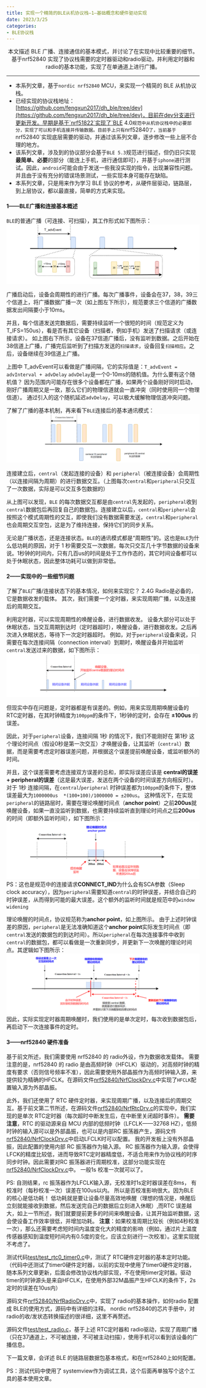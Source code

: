 ```yaml
---
title: 实现一个精简的BLE从机协议栈—1—基础概念和硬件驱动实现
date: 2023/3/25
categories: 
- BLE协议栈
---
```


<center>
本文描述 BLE 广播、连接通信的基本模式，并讨论了在实现中比较重要的细节。基于nrf52840 实现了协议栈需要的定时器驱动和radio驱动，并利用定时器和radio的基本功能，实现了在单通道上进行广播。
</center>

<!--more-->

***


- 本系列文章，基于`nordic nrf52840` MCU，来实现一个精简的 BLE 从机协议栈。
- 已经实现的协议栈地址：[https://github.com/fengxun2017/dh_ble/tree/dev](https://github.com/fengxun2017/dh_ble/tree/dev)，目前在dev分支进行更新开发。早期是基于`nrf51822`实现了`BLE 4.0`规范中从机协议栈中的必要部分，实现了可以和手机连接并传输数据。目前手上只有`nrf52840`了，当前基于`nrf52840`实现底层需要的驱动，并通过该系列文章，逐步修改一些上层不合理的地方。
- 该系列文章，涉及到的协议部分会基于`BLE 5.3`规范进行描述，但仍旧只实现**最简单、必要**的部分（能连上手机，进行通信即可），并基于`iphone`进行测试。因此，`android`可能会由于发送一些我没实现的指令，出现兼容性问题。并且由于没有充分的错误场景测试，一些实现本身可能存在缺陷。
- 本系列文章，只是用来作为学习 BLE 协议的参考，从硬件层驱动，链路层，到上层协议，都以最直接，简单的方式来实现。



#### 1——BLE广播和连接基本概述

`BLE`的普通广播（可连接、可扫描），其工作形式如下图所示：
![](./BleStack-hardware-driver/ble-adv.png)

广播启动后，设备会周期性的进行广播。每次广播事件，设备会在37，38，39三个信道上，将广播数据广播一次（如上图左下所示），规范要求三个信道的广播数据发出间隔要小于10ms。

并且，每个信道发送完数据后，需要持续监听一个很短的时间（规范定义为T_IFS=150us），看是否有其它设备（扫描者，例如手机）发送了扫描请求（或连接请求）。 
如上图右下所示，设备在37信道广播后，没有监听到数据。之后开始在38信道上广播，广播完后监听到了扫描方发送的`扫描请求`，设备回复`扫描相应`。之后，设备继续在39信道上广播。

上图中 T_advEvent可以看做是广播间隔，它的实际值是：`T_advEvent = advInterval + advDelay`
`advDelay`是一个0-10ms的随机值。为什么要有这个随机值？ 因为范围内可能存在很多个设备都在广播，如果两个设备刚好同时启动，刚好广播周期又是一致，那么它们的物理信道就会一直冲突（同时使用同一个物理信道）。
通过引入的这个随机延迟`advDelay`，可以极大缓解物理信道冲突问题。


了解了广播的基本机制，再来看下`BLE`连接后的基本通讯模式：
![](./BleStack-hardware-driver/communication-mode.png)

连接建立后，`central`（发起连接的设备）和 `peripheral`（被连接设备）会周期性（以连接间隔为周期）的进行数据交互。（上图每次`central`和`peripheral`只交互了一次数据，实际是可以交互多包数据的）

从上图可以发现，`BLE` 的每次数据交互都是由`central`先发起的，`peripheral`收到`central`数据包后再回复自己的数据包。连接建立以后，`central`和`peripheral`会按照这个模式周期性的交互，即使我们没有数据需要发送，`central`和`peripheral`也会周期交互空包，这是为了维持连接，保持它们的同步关系。


无论是广播状态，还是连接状态。`BLE`的通讯模式都是“周期性”的。这也是`BLE`为什么低功耗的原因，对于 1 秒需要交互一次数据，每次只交互几十字节数据的设备来说。1秒钟的时间内，只有几百us的时间是处于工作作态的，其它时间设备都可以处于休眠状态，因此整体功耗可以做到非常低。

#### 2——实现中的一些细节问题
了解了`BLE`广播/连接状态下的基本情况，如何来实现它？
2.4G Radio是必备的，它是数据收发的载体。
其次，我们需要一个定时器，来实现周期广播，以及连接后的周期交互。

利用定时器，可以实现周期性的唤醒设备，进行数据收发。
设备大部分可以处于休眠状态，当交互周期到达时（定时器超时），唤醒设备，进行数据收发。之后再次进入休眠状态，等待下一次定时器超时。
例如，对于`peripheral`设备来说，只需要在每次连接间隔（connection interval）到期时，唤醒设备并开始监听`central`发送过来的数据，如下图所示：
![](./BleStack-hardware-driver/anchor-point.png)

但现实中存在问题是，定时器都是有误差的。例如，用来实现周期唤醒设备的 RTC定时器，在其时钟精度为`100ppm`的条件下，1秒钟的定时，会存在 **±100us** 的误差。

因此，对于`peripheral`设备，连接间隔 1秒 的情况下，我们不能刚好在 第1秒 这个理论时间点（假设0秒是第一次交互）才唤醒设备，让其监听（`central`）数据，而是需要考虑定时器误差问题，并根据这个误差提前唤醒设备，或监听额外的时间。

并且，这个误差需要考虑连接双方误差的总和，即实际误差应该是 **central的误差 + peripheral的误差**（这是最大误差，发送在两个设备的时间误差方向相反时）。对于 1秒 连接间隔，在`central`/`peripheral` 时钟误差都为`100ppm`的条件下，整体误差最大为`1000000us  *(100+100)/1000000 = ±200us`。
这种情况下，在实现`peripheral`的链路层时，需要在理论唤醒时间点（**anchor point**）之前**200us**就唤醒设备，如果一直没监听到数据，也需要持续监听直到理论时间点之后**200us**的时间（即额外监听时间），如下图所示：
![](./BleStack-hardware-driver/windowWidening.png)
PS：这也是规范中的连接请求**CONNECT_IND**为什么会有SCA参数（Sleep clock accuracy），因为`peripheral`需要知道`central`的时钟误差，并结合自己的时钟误差，从而得到可能的最大误差。这个额外的监听时间就是规范中的`window widening`

理论唤醒的时间点，协议规范称为**anchor point**，如上图所示。
由于上述时钟误差的原因，`peripheral`是无法准确知道这个**anchor point**实际发生时间点（即`central`发送的数据包的到达时间）。所以`peripheral`在每次连接事件中收到`central`的数据包，都可以看做是一次重新同步，并更新下一次唤醒的理论时间点。其逻辑如下图所示：
![](./BleStack-hardware-driver/re-synchronize.png)
因此，实际实现定时器周期唤醒时，我们使用的是单次定时，每次收到数据包后，再启动下一次连接事件的定时。

#### 3——nrf52840 硬件准备

基于前文所述，我们需要使用 nrf52840 的 radio外设，作为数据收发载体。
需要注意的是，nrf52840 的 radio 是由高频时钟（HFCLK）驱动的，对高频时钟的精度有要求（否则信号频率不准），因此需要使用外部晶振作为高频时钟输入源，来提供较为精确的HFCLK。在源码文件[nrf52840/NrfClockDrv.c](https://github.com/fengxun2017/dh_ble/blob/dev/source/ChipDrv/NrfDrv/nrf52840/NrfClockDrv.c)中实现了`HFCLK`配置输入源为外部晶振。

此外，我们还使用了 RTC 硬件定时器，来实现周期广播，以及连接后的周期交互。基于前文第二节所述，在源码文件[nrf52840/NrfRtcDrv.c](https://github.com/fengxun2017/dh_ble/blob/dev/source/ChipDrv/NrfDrv/nrf52840/NrfRtcDrv.c)的实现中，我们实现的是单次 RTC定时器（每次超时中断发生后，在中断里关闭超时事件）。
**需要注意**，RTC 的驱动源来自 MCU 内部的低频时钟（LFCLK——32768 HZ），低频时钟的输入源可以是外部晶振，也可以是内部RC 振荡器产生，源码文件[nrf52840/NrfClockDrv.c](https://github.com/fengxun2017/dh_ble/blob/dev/source/ChipDrv/NrfDrv/nrf52840/NrfClockDrv.c)中启动LFCLK时可以配置。
我的开发板上没有外部晶振，因此配置的使用内部 RC 振荡器作为输入源。
RC 振荡器作为输入源，会使得LFCK的精度比较低，进而导致RTC定时器精度低，不适合用来作为协议栈的时序同步时钟。因此需要对RC 振荡器进行周期校准，这部分功能实现在[nrf52840/NrfClockDrv.c](https://github.com/fengxun2017/dh_ble/blob/dev/source/ChipDrv/NrfDrv/nrf52840/NrfClockDrv.c)中。 一般1s 校准一次就可以了。

PS: 自测结果，rc 振荡器作为LFCLK输入源，无校准时1s定时器误差在8ms， 有校准时（每秒校准一次）误差在100us以内。 所以是否校准影响很大。因为BLE 的核心是低功耗！ 低功耗就是要让设备尽量高效地唤醒（理想的情况是，唤醒后立刻就能接收到数据，然后发送完自己的数据后立刻进入休眠）,而RTC 误差越大，如上一节所述，我们就要提前更多的时间来唤醒设备，让其开始监听数据，这会使设备工作效率很低，并增加功耗。
**注意**：如果校准周期比较长（例如4秒校准一次），那么还需要考虑短时间内温度变化大的精度的影响（例如，通过片上温度传感器感知到温度短时间内有0.5度的变化，应该立刻进行一次校准）。这里实现就不考虑了。


测试代码[test/test_rtc0_timer0.c](https://github.com/fengxun2017/dh_ble/blob/dev/test/test_rtc0_timer0.c)中，测试了 RTC硬件定时器的基本定时功能。
（代码中还测试了timer0硬件定时器，以前的实现中使用了timer0硬件定时器，随本系列文章更新，后面会修改协议栈内部实现，不在使用timer定时器。驱动timer的时钟源头是来自HFCLK，在使用外部32M晶振产生HFCLK的条件下，2s 定时的误差在10us内）

源码文件[nrf52840/NrfRadioDrv.c](https://github.com/fengxun2017/dh_ble/blob/dev/source/ChipDrv/NrfDrv/nrf52840/NrfRadioDrv.c)中，实现了 radio的基本操作，如何radio 配置成 BLE的使用方式，源码中有详细的注释。
nordic nrf52840的芯片手册中，对radio的收/发状态转换描述的很详细，这里不再赘述。

源码文件[test/test_radio.c](https://github.com/fengxun2017/dh_ble/blob/dev/test/test_radio.c)，基于上述 RTC定时器和 radio驱动，实现了周期广播（只在37通道上，不可被连接，不可被主动扫描），使用手机可以看到该设备的广播信息。

下一篇文章，会详述 BLE 的链路层数据包基本格式，和在nrf52840上如何配置。


PS：测试代码中使用了 systemview作为调试工具，这个后面再单独写个这个工具的基本使用文章。